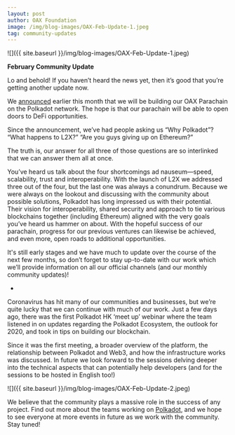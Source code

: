 ```yaml
---
layout: post
author: OAX Foundation
image: /img/blog-images/OAX-Feb-Update-1.jpeg
tag: community-updates
---
```


![]({{ site.baseurl }}/img/blog-images/OAX-Feb-Update-1.jpeg)

<b>February Community Update</b>

Lo and behold! If you haven’t heard the news yet, then it’s good that you’re getting another update now. 

We <a href="https://www.oax.org/2020/02/11/OAX-Foundation-to-Build-on-Polkadot-Network.html">announced</a> earlier this month that we will be building our OAX Parachain on the Polkadot network. The hope is that our parachain will be able to open doors to DeFi opportunities. 

Since the announcement, we’ve had people asking us “Why Polkadot”? “What happens to L2X?” “Are you guys giving up on Ethereum?”

The truth is, our answer for all three of those questions are so interlinked that we can answer them all at once.

You’ve heard us talk about the four shortcomings ad nauseum—speed, scalability, trust and interoperability. With the launch of L2X we addressed three out of the four, but the last one was always a conundrum. Because we were always on the lookout and discussing with the community about possible solutions, Polkadot has long impressed us with their potential. Their vision for interoperability, shared security and approach to tie various blockchains together (including Ethereum) aligned with the very goals you’ve heard us hammer on about. With the hopeful success of our parachain, progress for our previous ventures can likewise be achieved, and even more, open roads to additional opportunities.

It's still early stages and we have much to update over the course of the next few months, so don’t forget to stay up-to-date with our work which we’ll provide information on all our official channels (and our monthly community updates)!

-

Coronavirus has hit many of our communities and businesses, but we’re quite lucky that we can continue with much of our work. Just a few days ago, there was the first Polkadot HK ‘meet up’ webinar where the team listened in on updates regarding the Polkadot Ecosystem, the outlook for 2020, and took in tips on building our blockchain. 

Since it was the first meeting, a broader overview of the platform, the relationship between Polkadot and Web3, and how the infrastructure works was discussed. In future we look forward to the sessions delving deeper into the technical aspects that can potentially help developers (and for the sessions to be hosted in English too!)

![]({{ site.baseurl }}/img/blog-images/OAX-Feb-Update-2.jpeg)

We believe that the community plays a massive role in the success of any project. Find out more about the teams working on <a href="polkaproject.com/">Polkadot</a>, and we hope to see everyone at more events in future as we work with the community. Stay tuned!
